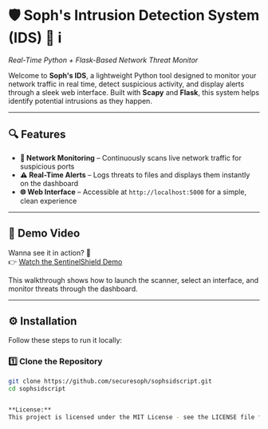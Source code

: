 # 🛡️ Soph's Intrusion Detection System (IDS) 🚨  i
*Real-Time Python + Flask-Based Network Threat Monitor*

Welcome to **Soph's IDS**, a lightweight Python tool designed to monitor your network traffic in real time, detect suspicious activity, and display alerts through a sleek web interface. Built with **Scapy** and **Flask**, this system helps identify potential intrusions as they happen.

---

## 🔍 Features

- **📡 Network Monitoring** – Continuously scans live network traffic for suspicious ports
- **⚠️ Real-Time Alerts** – Logs threats to files and displays them instantly on the dashboard
- **🌐 Web Interface** – Accessible at `http://localhost:5000` for a simple, clean experience

---

## 🎥 Demo Video

Wanna see it in action? 👀  
👉 [Watch the SentinelShield Demo](https://drive.google.com/file/d/10Pjt98Uj2OGhD6k2h23FuiohNBqyVXy-/view?usp=drive_link)

This walkthrough shows how to launch the scanner, select an interface, and monitor threats through the dashboard.

---

## ⚙️ Installation

Follow these steps to run it locally:

### 1️⃣ Clone the Repository
```bash
git clone https://github.com/securesoph/sophsidscript.git
cd sophsidscript


**License:**
This project is licensed under the MIT License - see the LICENSE file for details.
